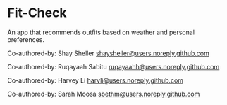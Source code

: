 # Fit-Check
An app that recommends outfits based on weather and personal preferences.

Co-authored-by: Shay Sheller shaysheller@users.noreply.github.com 

Co-authored-by: Ruqayaah Sabitu ruqayaahh@users.noreply.github.com 

Co-authored-by: Harvey Li harvli@users.noreply.github.com

Co-authored-by: Sarah Moosa sbethm@users.noreply.github.com
